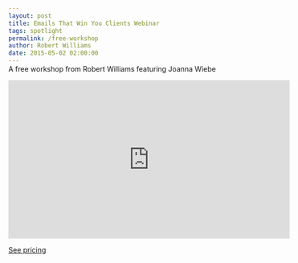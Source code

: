 ```yaml
---
layout: post
title: Emails That Win You Clients Webinar
tags: spotlight
permalink: /free-workshop
author: Robert Williams
date: 2015-05-02 02:00:00
---
```




<p style="margin: -1em 0 1em 0;">A free workshop from Robert Williams featuring Joanna Wiebe</p>

<iframe width="560" height="315" src="https://www.youtube.com/embed/9MzauNgbBYE" frameborder="0" allowfullscreen></iframe>

[See pricing](/)
